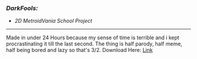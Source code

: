 ### _DarkFools:_

-   _2D MetroidVania School Project_

---

Made in under 24 Hours because my sense of time is terrible and i kept procrastinating it till the last second.
The thing is half parody, half meme, half being bored and lazy so that's 3/2.
Download Here: [Link](https://github.com/sassou5018/Dark-Fools/releases/tag/dev-build)
